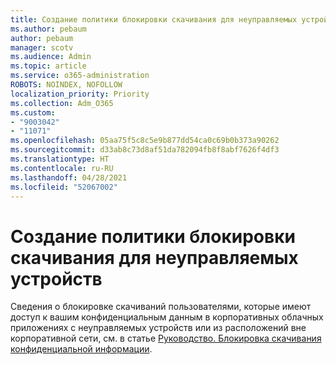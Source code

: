 ```yaml
---
title: Создание политики блокировки скачивания для неуправляемых устройств
ms.author: pebaum
author: pebaum
manager: scotv
ms.audience: Admin
ms.topic: article
ms.service: o365-administration
ROBOTS: NOINDEX, NOFOLLOW
localization_priority: Priority
ms.collection: Adm_O365
ms.custom:
- "9003042"
- "11071"
ms.openlocfilehash: 05aa75f5c8c5e9b877dd54ca0c69b0b373a90262
ms.sourcegitcommit: d33ab8c73d8af51da782094fb8f8abf7626f4df3
ms.translationtype: HT
ms.contentlocale: ru-RU
ms.lasthandoff: 04/28/2021
ms.locfileid: "52067002"
---
```

# <a name="create-a-block-download-policy-for-unmanaged-devices"></a>Создание политики блокировки скачивания для неуправляемых устройств

Сведения о блокировке скачиваний пользователями, которые имеют доступ к вашим конфиденциальным данным в корпоративных облачных приложениях с неуправляемых устройств или из расположений вне корпоративной сети, см. в статье [Руководство. Блокировка скачивания конфиденциальной информации](https://docs.microsoft.com/cloud-app-security/use-case-proxy-block-session-aad).



